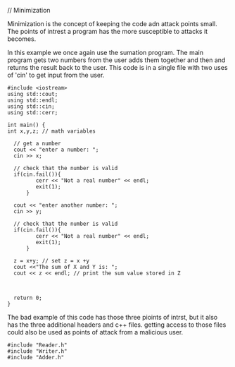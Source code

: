 // Minimization

Minimization is the concept of keeping the code adn attack points small. The points of intrest a program has the more susceptible to attacks it becomes.

In this example we once again use the sumation program. The main program gets two numbers from the user adds them together and then and returns the result back to the user. This code is in a single file with two uses of 'cin' to get input from the user.
```
#include <iostream>
using std::cout;
using std::endl;
using std::cin;
using std::cerr;

int main() {
int x,y,z; // math variables
 
  // get a number
  cout << "enter a number: ";
  cin >> x;

  // check that the number is valid
  if(cin.fail()){ 
         cerr << "Not a real number" << endl;
         exit(1);         
      }

  cout << "enter another number: ";
  cin >> y;

  // check that the number is valid
  if(cin.fail()){                
         cerr << "Not a real number" << endl;
         exit(1);         
      }

  z = x+y; // set z = x +y
  cout <<"The sum of X and Y is: ";
  cout << z << endl; // print the sum value stored in Z



  return 0;
}
```
The bad example of this code has those three pioints of intrst, but it also has the three additional headers and c++ files. getting access to those files could also be used as points of attack from a malicious user. 
```
#include "Reader.h"
#include "Writer.h"
#include "Adder.h"
```

